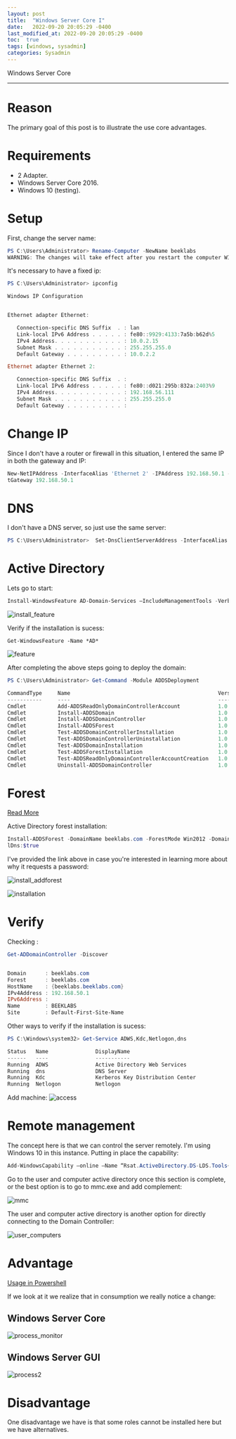 ```yaml
---
layout: post
title:  "Windows Server Core I"
date:   2022-09-20 20:05:29 -0400
last_modified_at: 2022-09-20 20:05:29 -0400
toc:  true
tags: [windows, sysadmin]
categories: Sysadmin
---
```


Windows Server Core

---

# Reason

The primary goal of this post is to illustrate the use core advantages.

# Requirements

* 2 Adapter.
* Windows Server Core 2016.
* Windows 10 (testing).

# Setup 

First, change the server name:

```powershell
PS C:\Users\Administrator> Rename-Computer -NewName beeklabs
WARNING: The changes will take effect after you restart the computer WIN-FOQJI0KAEKI.
```

It's necessary to have a fixed ip:

```powershell
PS C:\Users\Administrator> ipconfig

Windows IP Configuration


Ethernet adapter Ethernet:

   Connection-specific DNS Suffix  . : lan
   Link-local IPv6 Address . . . . . : fe80::9929:4133:7a5b:b62d%5
   IPv4 Address. . . . . . . . . . . : 10.0.2.15
   Subnet Mask . . . . . . . . . . . : 255.255.255.0
   Default Gateway . . . . . . . . . : 10.0.2.2

Ethernet adapter Ethernet 2:

   Connection-specific DNS Suffix  . :
   Link-local IPv6 Address . . . . . : fe80::d021:295b:832a:2403%9
   IPv4 Address. . . . . . . . . . . : 192.168.56.111
   Subnet Mask . . . . . . . . . . . : 255.255.255.0
   Default Gateway . . . . . . . . . :
```


# Change IP

Since I don't have a router or firewall in this situation, I entered the same IP in both the gateway and IP:

```powershell
New-NetIPAddress -InterfaceAlias 'Ethernet 2' -IPAddress 192.168.50.1 -AddressFamily IPv4 -PrefixLength 24 -Defaul
tGateway 192.168.50.1
```

# DNS 

I don't have a DNS server, so just use the same server:

```powershell
PS C:\Users\Administrator>  Set-DnsClientServerAddress -InterfaceAlias Ethernet -ServerAddresses 192.168.50.1
```

# Active Directory

Lets go to start:

```powershell
Install-WindowsFeature AD-Domain-Services –IncludeManagementTools -Verbose
```

![install_feature](https://user-images.githubusercontent.com/76759292/191386174-82ebd5cf-3515-4ee9-ae93-4267ab3b1534.png)

Verify if the installation is sucess:

`Get-WindowsFeature -Name *AD*`

![feature](https://user-images.githubusercontent.com/76759292/191386234-d083a769-129e-4dbe-99d1-ac3ac217fc9f.png)

After completing the above steps going to deploy the domain:

```powershell
PS C:\Users\Administrator> Get-Command -Module ADDSDeployment

CommandType     Name                                               Version    Source
-----------     ----                                               -------    ------
Cmdlet          Add-ADDSReadOnlyDomainControllerAccount            1.0.0.0    ADDSDeployment
Cmdlet          Install-ADDSDomain                                 1.0.0.0    ADDSDeployment
Cmdlet          Install-ADDSDomainController                       1.0.0.0    ADDSDeployment
Cmdlet          Install-ADDSForest                                 1.0.0.0    ADDSDeployment
Cmdlet          Test-ADDSDomainControllerInstallation              1.0.0.0    ADDSDeployment
Cmdlet          Test-ADDSDomainControllerUninstallation            1.0.0.0    ADDSDeployment
Cmdlet          Test-ADDSDomainInstallation                        1.0.0.0    ADDSDeployment
Cmdlet          Test-ADDSForestInstallation                        1.0.0.0    ADDSDeployment
Cmdlet          Test-ADDSReadOnlyDomainControllerAccountCreation   1.0.0.0    ADDSDeployment
Cmdlet          Uninstall-ADDSDomainController                     1.0.0.0    ADDSDeployment
```

# Forest

[Read More](https://docs.microsoft.com/en-us/powershell/module/addsdeployment/install-addsdomaincontroller?view=windowsserver2022-ps)

Active Directory forest installation:

```powershell
Install-ADDSForest -DomainName beeklabs.com -ForestMode Win2012 -DomainMode Win2012 -DomainNetbiosName BEEK -Instal
lDns:$true
```

I've provided the link above in case you're interested in learning more about why it requests a password:

![install_addforest](https://user-images.githubusercontent.com/76759292/191386272-f675f3ac-724e-4407-9d6e-c7b5fdeb7968.png)

![installation](https://user-images.githubusercontent.com/76759292/191386296-31db6112-7862-45f3-afab-0be8ff8ebdea.png)


# Verify

Checking :

```powershell
Get-ADDomainController -Discover


Domain      : beeklabs.com
Forest      : beeklabs.com
HostName    : {beeklabs.beeklabs.com}
IPv4Address : 192.168.50.1
IPv6Address :
Name        : BEEKLABS
Site        : Default-First-Site-Name
```

Other ways to verify if the installation is sucess:

```powershell
PS C:\Windows\system32> Get-Service ADWS,Kdc,Netlogon,dns

Status   Name               DisplayName
------   ----               -----------
Running  ADWS               Active Directory Web Services
Running  dns                DNS Server
Running  Kdc                Kerberos Key Distribution Center
Running  Netlogon           Netlogon
```

Add machine:
![access](https://user-images.githubusercontent.com/76759292/191386317-1f23364d-bb60-45f8-a337-4cb282d3d5f6.png)

# Remote management

The concept here is that we can control the server remotely. I'm using Windows 10 in this instance. Putting in place the capability:

```powershell
Add-WindowsCapability –online –Name “Rsat.ActiveDirectory.DS-LDS.Tools~~~~0.0.1.0”
```


Go to the user and computer active directory once this section is complete, or the best option is to go to mmc.exe and add complement:

![mmc](https://user-images.githubusercontent.com/76759292/191386349-915ef1db-bb6b-49c6-8bee-3e52db1a92da.png)


The user and computer active directory is another option for directly connecting to the Domain Controller:

![user_computers](https://user-images.githubusercontent.com/76759292/191386365-e413d1bb-08cf-49ce-98cb-817b68e24cc7.png)


# Advantage

[Usage in Powershell](https://gist.github.com/b3nj1-1/682b9e63c8270cd02518441a29099fd8)

If we look at it we realize that in consumption we really notice a change:

## Windows Server Core
![process_monitor](https://user-images.githubusercontent.com/76759292/191386400-e78b0f25-75b0-4f9a-a8be-9ec956ca8bf8.png)

## Windows Server GUI

![process2](https://user-images.githubusercontent.com/76759292/191386417-c8900916-4e9e-492d-acdd-25ac0035da34.png)


# Disadvantage

One disadvantage we have is that some roles cannot be installed here but we have alternatives.
